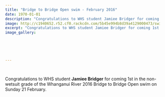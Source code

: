 ```yaml
---
title: "Bridge to Bridge Open swim - February 2016"
date: 1970-01-01
description: "Congratulations to WHS student Jamiee Bridger for coming 1st in the non-wetsuit grade of the Whanganui River 2016 Bridge to Bridge Open swim."
image: http://c1940652.r52.cf0.rackcdn.com/5b45e994b8d39a4129000473/swimm.gif
excerpt: "Congratulations to WHS student Jamiee Bridger for coming 1st in the non-wetsuit grade of the Whanganui River 2016 Bridge to Bridge Open swim."
image_gallery:
    
    
    
    
    
---
```


<p>&nbsp;</p>
<p>Congratulations to WHS student <strong>Jamiee Bridger</strong>&nbsp;for coming 1st in the non-wetsuit grade of the Whanganui River 2016 Bridge to Bridge Open swim on Sunday 21 February.</p>

